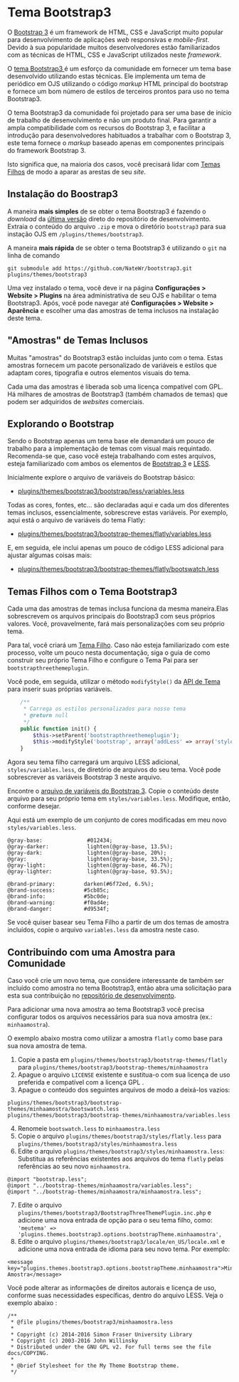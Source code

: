 # Tema Bootstrap3
O [Bootstrap 3](https://getbootstrap.com/docs/3.4/) é um framework de HTML, CSS e JavaScript muito popular para desenvolvimento de aplicações _web_ responsivas e _mobile-first_. Devido à sua popularidade muitos desenvolvedores estão familiarizados com as técnicas de HTML, CSS e JavaScript utilizados neste _framework_.

O [tema Bootstrap3 ](https://github.com/NateWr/bootstrap3) é um esforço da comunidade em fornecer um tema base desenvolvido utilizando estas técnicas. Ele implementa um tema de periódico em OJS utilizando o código  _markup_ HTML principal do bootstrap e fornece um bom número de estilos de terceiros prontos para uso no tema Bootstrap3.

O tema Bootstrap3  da comunidade foi projetado para ser uma base de início de trabalho de desenvolvimento e não um produto final. Para garantir a ampla compatibilidade com os recursos do Bootstrap 3, e facilitar a introdução para desenvolvedores habituados a trabalhar com o Bootstrap 3, este  tema fornece o _markup_ baseado apenas em  componentes principais do framework Bootstrap 3.

Isto significa que, na maioria dos casos, você precisará lidar com [ Temas Filhos](child-themes.md) de modo a aparar as arestas de seu _site_.


## Instalação do Boostrap3

A maneira **mais simples** de se obter o tema Bootstrap3 é fazendo o _download_ da [última versão](https://github.com/NateWr/bootstrap3/releases) direto do repositório de desenvolvimento. Extraia o conteúdo do arquivo `.zip` e mova o diretório `bootstrap3` para sua instação OJS em  `/plugins/themes/bootstrap3`.

A maneira **mais rápida** de se obter o tema Bootstrap3  é utilizando o `git` na linha de comando

```
git submodule add https://github.com/NateWr/bootstrap3.git plugins/themes/bootstrap3
```

Uma vez instalado o tema, você deve ir na página **Configurações > Website > Plugins** na área administrativa de seu OJS e habilitar o tema Bootstrap3. Após, você pode navegar até **Configurações > Website > Aparência** e escolher uma das amostras de tema inclusos na instalação deste tema.


## "Amostras" de Temas Inclusos
Muitas "amostras" do Bootstrap3 estão incluídas junto com o tema. Estas amostras fornecem um pacote personalizado de variáveis e estilos que adaptam cores, tipografia e outros elementos visuais do tema.

Cada uma das amostras é liberada sob uma licença compatível com GPL. Há milhares de amostras de Bootstrap3 (também chamados de temas) que podem ser adquiridos de _websites_ comerciais.



## Explorando o Bootstrap
Sendo o Bootstrap apenas um tema base ele demandará um pouco de trabalho para a implementação de temas com visual mais requintado. Recomenda-se que, caso você esteja trabalhando com estes arquivos,  esteja familiarizado com ambos os elementos de [Bootstrap 3](https://getbootstrap.com/docs/3.4/getting-started/) e [LESS](http://lesscss.org/features/). 


Inicialmente explore o arquivo de variáveis do Bootstrap básico:
- [plugins/themes/bootstrap3/bootstrap/less/variables.less](https://github.com/NateWr/bootstrap3/blob/master/bootstrap/less/variables.less)

Todas as cores, fontes, etc... são declaradas aqui e cada um dos diferentes temas inclusos, essencialmente, sobrescreve estas variáveis. Por exemplo, aqui está o arquivo de variáveis do tema Flatly:

- [plugins/themes/bootstrap3/bootstrap-themes/flatly/variables.less](https://github.com/NateWr/bootstrap3/blob/master/bootstrap-themes/flatly/variables.less)

E, em seguida, ele inclui apenas um pouco de código LESS adicional para ajustar algumas coisas mais: 

- [plugins/themes/bootstrap3/bootstrap-themes/flatly/bootswatch.less](https://github.com/NateWr/bootstrap3/blob/master/bootstrap-themes/flatly/bootswatch.less)

## Temas Filhos com o Tema Bootstrap3
Cada uma das amostras de temas inclusa funciona da mesma maneira.Elas sobrescrevem os arquivos principais do Bootstrap3 com seus próprios valores. Você, provavelmente, fará mais personalizações com seu próprio tema.

Para tal, você criará um [Tema Filho](child-themes.md). Caso não esteja familiarizado com este processo, volte um pouco nesta documentação, siga o guia de como construir seu próprio Tema Filho e configure o Tema Pai  para ser `bootstrapthreethemeplugin`.

Você pode, em seguida, utilizar o método `modifyStyle()` da [API de Tema](theme-api.md) para inserir suas próprias variáveis.

```php
    /**
     * Carrega os estilos personalizados para nosso tema
     * @return null
     */
    public function init() {
        $this->setParent('bootstrapthreethemeplugin');
        $this->modifyStyle('bootstrap', array('addLess' => array('styles/variables.less')));
    }
```

Agora seu tema filho carregará um arquivo LESS adicional, `styles/variables.less`, de  diretório de arquivos do seu tema. Você pode sobrescrever as variáveis Bootstrap 3 neste arquivo.

Encontre o [arquivo de variáveis do Bootstrap 3](https://github.com/NateWr/bootstrap3/blob/master/bootstrap/less/variables.less). Copie o conteúdo deste arquivo para seu próprio tema em `styles/variables.less`. Modifique, então, conforme desejar.

Aqui está um exemplo de um conjunto de cores modificadas em meu novo `styles/variables.less`.

```less
@gray-base:              #012434;
@gray-darker:            lighten(@gray-base, 13.5%);
@gray-dark:              lighten(@gray-base, 20%);
@gray:                   lighten(@gray-base, 33.5%);
@gray-light:             lighten(@gray-base, 46.7%);
@gray-lighter:           lighten(@gray-base, 93.5%);

@brand-primary:         darken(#6f72ed, 6.5%);
@brand-success:         #5cb85c;
@brand-info:            #5bc0de;
@brand-warning:         #f0ad4e;
@brand-danger:          #d9534f;
```


Se você quiser basear seu Tema Filho a partir de um dos temas de amostra incluídos, copie o arquivo `variables.less` da amostra neste caso.

## Contribuindo com uma Amostra para Comunidade

Caso você crie um novo tema, que considere interessante de também ser incluído como amostra no tema Bootstrap3, então abra uma solicitação para esta sua contribuição no [repositório de desenvolvimento](https://github.com/NateWr/bootstrap3/).

Para adicionar uma nova amostra ao tema Bootstrap3 você precisa configurar todos os arquivos necessários para sua nova amostra (ex.: `minhaamostra`).

O exemplo abaixo mostra  como utilizar a amostra `flatly` como base para sua nova amostra de tema.

1. Copie a pasta em `plugins/themes/bootstrap3/bootstrap-themes/flatly` para `plugins/themes/bootstrap3/bootstrap-themes/minhaamostra`
2. Apague o arquivo `LICENSE` existente e sustitua-o com sua licença de uso preferida e  compatível com a licença GPL .
3. Apague o conteúdo dos seguintes arquivos de modo a deixá-los vazios:
```
plugins/themes/bootstrap3/bootstrap-themes/minhaamostra/bootswatch.less
plugins/themes/bootstrap3/bootstrap-themes/minhaamostra/variables.less
```
4. Renomeie `bootswatch.less` to `minhaamostra.less`
5. Copie o arquivo `plugins/themes/bootstrap3/styles/flatly.less` para `plugins/themes/bootstrap3/styles/minhaamostra.less`
6. Edite o arquivo `plugins/themes/bootstrap3/styles/minhaamostra.less`:
Substitua as referências existentes aos arquivos do tema `flatly` pelas referências ao seu novo `minhaamostra`.
```
@import "bootstrap.less";
@import "../bootstrap-themes/minhaamostra/variables.less";
@import "../bootstrap-themes/minhaamostra/minhaamostra.less"; 
```
7. Edite o arquivo `plugins/themes/bootstrap3/BootstrapThreeThemePlugin.inc.php` e adicione uma nova entrada de opção para o seu tema filho, como: `'meutema' => 'plugins.themes.bootstrap3.options.bootstrapTheme.minhaamostra',`
8. Edite o arquivo `plugins/themes/bootstrap3/locale/en_US/locale.xml`  e adicione uma nova entrada de idioma para seu novo tema. Por exemplo:
```
<message key="plugins.themes.bootstrap3.options.bootstrapTheme.minhaamostra">Minha Amostra</message>
```

Você pode  alterar as informações de direitos autorais e licença de uso, conforme suas necessidades específicas, dentro do arquivo LESS. Veja o exemplo abaixo :
```
/**
 * @file plugins/themes/bootstrap3/minhaamostra.less
 *
 * Copyright (c) 2014-2016 Simon Fraser University Library
 * Copyright (c) 2003-2016 John Willinsky
 * Distributed under the GNU GPL v2. For full terms see the file docs/COPYING.
 *
 * @brief Stylesheet for the My Theme Bootstrap theme.
 */
 ```